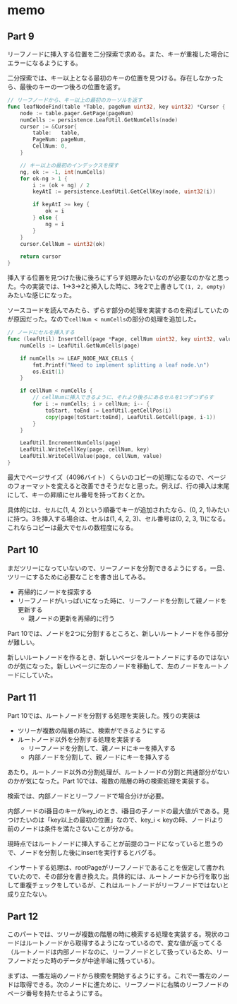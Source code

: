 # memo

## Part 9

リーフノードに挿入する位置を二分探索で求める。また、キーが重複した場合にエラーになるようにする。

二分探索では、キー以上となる最初のキーの位置を見つける。存在しなかったら、最後のキーの一つ後ろの位置を返す。

```go
// リーフノードから、キー以上の最初のカーソルを返す
func leafNodeFind(table *Table, pageNum uint32, key uint32) *Cursor {
	node := table.pager.GetPage(pageNum)
	numCells := persistence.LeafUtil.GetNumCells(node)
	cursor := &Cursor{
		table:   table,
		PageNum: pageNum,
		CellNum: 0,
	}

	// キー以上の最初のインデックスを探す
	ng, ok := -1, int(numCells)
	for ok-ng > 1 {
		i := (ok + ng) / 2
		keyAtI := persistence.LeafUtil.GetCellKey(node, uint32(i))

		if keyAtI >= key {
			ok = i
		} else {
			ng = i
		}
	}
	cursor.CellNum = uint32(ok)

	return cursor
}
```

挿入する位置を見つけた後に後ろにずらす処理みたいなのが必要なのかなと思った。今の実装では、1→3→2と挿入した時に、3を2で上書きして`(1, 2, empty)`みたいな感じになった。

ソースコードを読んでみたら、ずらす部分の処理を実装するのを飛ばしていたのが原因だった。なので`cellNum < numCells`の部分の処理を追加した。

```go
// ノードにセルを挿入する
func (leafUtil) InsertCell(page *Page, cellNum uint32, key uint32, value []byte) {
	numCells := LeafUtil.GetNumCells(page)

	if numCells >= LEAF_NODE_MAX_CELLS {
		fmt.Printf("Need to implement splitting a leaf node.\n")
		os.Exit(1)
	}

	if cellNum < numCells {
		// cellNumに挿入できるように、それより後ろにあるセルを1つずつずらす
		for i := numCells; i > cellNum; i-- {
			toStart, toEnd := LeafUtil.getCellPos(i)
			copy(page[toStart:toEnd], LeafUtil.GetCell(page, i-1))
		}
	}

	LeafUtil.IncrementNumCells(page)
	LeafUtil.WriteCellKey(page, cellNum, key)
	LeafUtil.WriteCellValue(page, cellNum, value)
}
```
最大でページサイズ（4096バイト）くらいのコピーの処理になるので、ページのフォーマットを変えると改善できそうだなと思った。例えば、行の挿入は末尾にして、キーの昇順にセル番号を持っておくとか。

具体的には、セルに(1, 4, 2)という順番でキーが追加されたなら、(0, 2, 1)みたいに持つ。3を挿入する場合は、セルは(1, 4, 2, 3)、セル番号は(0, 2, 3, 1)になる。これならコピーは最大でセルの数程度になる。

## Part 10

まだツリーになっていないので、リーフノードを分割できるようにする。一旦、ツリーにするために必要なことを書き出してみる。

- 再帰的にノードを探索する
- リーフノードがいっぱいになった時に、リーフノードを分割して親ノードを更新する
	- 親ノードの更新を再帰的に行う

Part 10では、ノードを2つに分割するところと、新しいルートノードを作る部分が難しい。

新しいルートノードを作るとき、新しいページをルートノードにするのではないのが気になった。新しいページに左のノードを移動して、左のノードをルートノードにしていた。

## Part 11

Part 10では、ルートノードを分割する処理を実装した。残りの実装は

- ツリーが複数の階層の時に、検索ができるようにする
- ルートノード以外を分割する処理を実装する
	- リーフノードを分割して、親ノードにキーを挿入する
	- 内部ノードを分割して、親ノードにキーを挿入する

あたり。ルートノード以外の分割処理が、ルートノードの分割と共通部分がないのかが気になった。Part 10では、複数の階層の時の検索処理を実装する。

検索では、内部ノードとリーフノードで場合分けが必要。

内部ノードのi番目のキーがkey_iのとき、i番目の子ノードの最大値がiである。見つけたいのは「key以上の最初の位置」なので、key_i < keyの時、ノードiより前のノードは条件を満たさないことが分かる。

現時点ではルートノードに挿入することが前提のコードになっていると思うので、ノードを分割した後にinsertを実行するとバグる。

インサートする処理は、rootPageがリーフノードであることを仮定して書かれていたので、その部分を書き換えた。具体的には、ルートノードから行を取り出して重複チェックをしているが、これはルートノードがリーフノードではないと成り立たない。

## Part 12

このパートでは、ツリーが複数の階層の時に検索する処理を実装する。現状のコードはルートノードから取得するようになっているので、変な値が返ってくる（ルートノードは内部ノードなのに、リーフノードとして扱っているため、リーフノードだった時のデータが中途半端に残っている）。

まずは、一番左端のノードから検索を開始するようにする。これで一番左のノードは取得できる。次のノードに進ために、リーフノードに右隣のリーフノードのページ番号を持たせるようにする。
